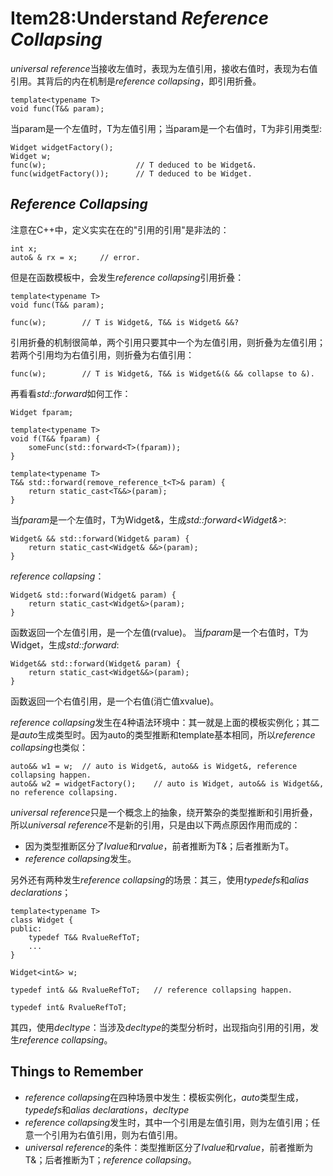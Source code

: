 # Item28:Understand *Reference Collapsing*

*universal reference*当接收左值时，表现为左值引用，接收右值时，表现为右值引用。其背后的内在机制是*reference collapsing*，即引用折叠。

    template<typename T>
    void func(T&& param);

当param是一个左值时，T为左值引用；当param是一个右值时，T为非引用类型:

    Widget widgetFactory();
    Widget w;
    func(w);                    // T deduced to be Widget&.
    func(widgetFactory());      // T deduced to be Widget.

## *Reference Collapsing*

注意在C++中，定义实实在在的"引用的引用"是非法的：

    int x;
    auto& & rx = x;     // error.

但是在函数模板中，会发生*reference collapsing*引用折叠：

    template<typename T>
    void func(T&& param);

    func(w);        // T is Widget&, T&& is Widget& &&?

引用折叠的机制很简单，两个引用只要其中一个为左值引用，则折叠为左值引用；若两个引用均为右值引用，则折叠为右值引用：

    func(w);        // T is Widget&, T&& is Widget&(& && collapse to &).

再看看*std::forward*如何工作：

    Widget fparam;

    template<typename T>
    void f(T&& fparam) {
        someFunc(std::forward<T>(fparam));
    }

    template<typename T>
    T&& std::forward(remove_reference_t<T>& param) {
        return static_cast<T&&>(param);
    }

当*fparam*是一个左值时，T为Widget&，生成*std::forward<Widget&>*:

    Widget& && std::forward(Widget& param) {
        return static_cast<Widget& &&>(param);
    }

*reference collapsing*：

    Widget& std::forward(Widget& param) {
        return static_cast<Widget&>(param);
    }

函数返回一个左值引用，是一个左值(rvalue)。
当*fparam*是一个右值时，T为Widget，生成*std::forward<Widget>*:

    Widget&& std::forward(Widget& param) {
        return static_cast<Widget&&>(param);
    }

函数返回一个右值引用，是一个右值(消亡值xvalue)。

*reference collapsing*发生在4种语法环境中：其一就是上面的模板实例化；其二是*auto*生成类型时。因为auto的类型推断和template基本相同，所以*reference collapsing*也类似：

    auto&& w1 = w;  // auto is Widget&, auto&& is Widget&, reference collapsing happen.
    auto&& w2 = widgetFactory();    // auto is Widget, auto&& is Widget&&, no reference collapsing.

*universal reference*只是一个概念上的抽象，绕开繁杂的类型推断和引用折叠，所以*universal reference*不是新的引用，只是由以下两点原因作用而成的：

- 因为类型推断区分了*lvalue*和*rvalue*，前者推断为T&；后者推断为T。
- *reference collapsing*发生。

另外还有两种发生*reference collapsing*的场景：其三，使用*typedefs*和*alias declarations*；

    template<typename T>
    class Widget {
    public:
        typedef T&& RvalueRefToT;
        ...
    }

    Widget<int&> w;

    typedef int& && RvalueRefToT;   // reference collapsing happen.

    typedef int& RvalueRefToT;

其四，使用*decltype*：当涉及*decltype*的类型分析时，出现指向引用的引用，发生*reference collapsing*。

## Things to Remember

- *reference collapsing*在四种场景中发生：模板实例化，*auto*类型生成，*typedefs*和*alias declarations*，*decltype*
- *reference collapsing*发生时，其中一个引用是左值引用，则为左值引用；任意一个引用为右值引用，则为右值引用。
- *universal reference*的条件：类型推断区分了*lvalue*和*rvalue*，前者推断为T&；后者推断为T；*reference collapsing*。